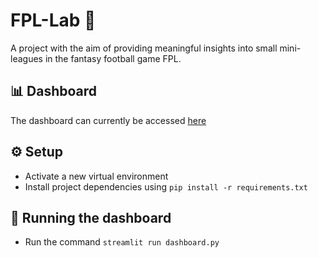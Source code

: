 # FPL-Lab 🧪
A project with the aim of providing meaningful insights into small mini-leagues in the fantasy football game FPL.

## 📊 Dashboard
The dashboard can currently be accessed [here](https://fpl-lab.streamlit.app/)

## ⚙️ Setup
- Activate a new virtual environment
- Install project dependencies using `pip install -r requirements.txt`

## 🏃 Running the dashboard
- Run the command `streamlit run dashboard.py`

